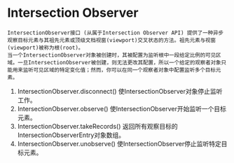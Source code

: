 # Intersection Observer
    IntersectionObserver接口 (从属于Intersection Observer API) 提供了一种异步观察目标元素与其祖先元素或顶级文档视窗(viewport)交叉状态的方法。祖先元素与视窗(viewport)被称为根(root)。
    当一个IntersectionObserver对象被创建时，其被配置为监听根中一段给定比例的可见区域。一旦IntersectionObserver被创建，则无法更改其配置，所以一个给定的观察者对象只能用来监听可见区域的特定变化值；然而，你可以在同一个观察者对象中配置监听多个目标元素。

1. IntersectionObserver.disconnect()
   使IntersectionObserver对象停止监听工作。
2. IntersectionObserver.observe()
   使IntersectionObserver开始监听一个目标元素。
3. IntersectionObserver.takeRecords()
   返回所有观察目标的IntersectionObserverEntry对象数组。
4. IntersectionObserver.unobserve()
   使IntersectionObserver停止监听特定目标元素。
